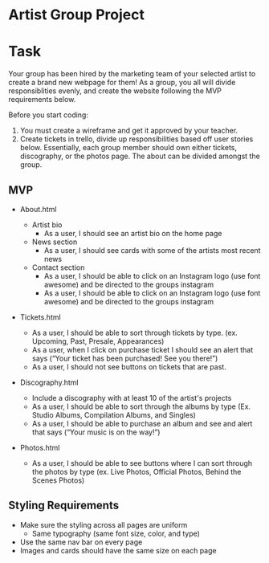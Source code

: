# Artist Group Project

# Task

Your group has been hired by the marketing team of your selected artist to create a brand new webpage for them! As a group, you all will divide responsiblities evenly, and create the website following the MVP requirements below.

Before you start coding:

1. You must create a wireframe and get it approved by your teacher.
2. Create tickets in trello, divide up responsibilities based off user stories below. Essentially, each group member should own either tickets, discography, or the photos page. The about can be divided amongst the group.

## MVP

- About.html

  - Artist bio
    - As a user, I should see an artist bio on the home page
  - News section
    - As a user, I should see cards with some of the artists most recent news
  - Contact section
    - As a user, I should be able to click on an Instagram logo (use font awesome) and be directed to the groups instagram
    - As a user, I should be able to click on an Instagram logo (use font awesome) and be directed to the groups instagram

- Tickets.html

  - As a user, I should be able to sort through tickets by type. (ex. Upcoming, Past, Presale, Appearances)
  - As a user, when I click on purchase ticket I should see an alert that says (“Your ticket has been purchased! See you there!”)
  - As a user, I should not see buttons on tickets that are past.

- Discography.html

  - Include a discography with at least 10 of the artist's projects
  - As a user, I should be able to sort through the albums by type (Ex. Studio Albums, Compilation Albums, and Singles)
  - As a user, I should be able to purchase an album and see and alert that says (“Your music is on the way!”)

- Photos.html
  - As a user, I should be able to see buttons where I can sort through the photos by type (ex. Live Photos, Official Photos, Behind the Scenes Photos)

## Styling Requirements

- Make sure the styling across all pages are uniform
  - Same typography (same font size, color, and type)
- Use the same nav bar on every page
- Images and cards should have the same size on each page
